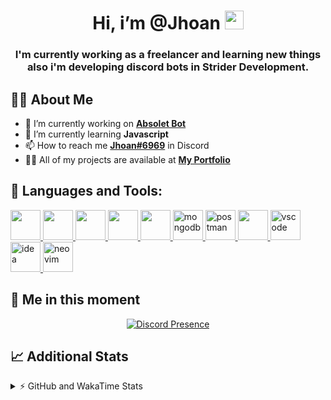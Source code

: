<h1 align="center">Hi, i’m @Jhoan <img src="https://i.imgur.com/ILVRpZm.gif" width="30px"></h1>
<h3 align="center">I'm currently working as a freelancer and learning new things also i'm developing discord bots in Strider Development.</h3>

## 🙋‍♂️ About Me

- 🔭 I’m currently working on **[Absolet Bot](https://strider.cloud)**
- 🌱 I’m currently learning **Javascript**
- 📫 How to reach me **[Jhoan#6969](https://jhoan.monster/)** in Discord
- 👨‍💻 All of my projects are available at **[My Portfolio](https://jhoan.monster)**

## 🚀 Languages and Tools:
<p align="left"> 
    <a href="https://developer.mozilla.org/en-US/docs/Web/JavaScript" target="_blank"> <img src="https://img.icons8.com/color/48/000000/javascript.png" width="48" height="48"/> </a> 
    <a href="https://www.w3.org/html/" target="_blank"> <img src="https://img.icons8.com/color/48/000000/html-5.png" width="48" height="48"/> </a> 
    <a href="https://www.w3schools.com/css/" target="_blank"> <img src="https://img.icons8.com/color/48/000000/css3.png" width="48" height="48"/> </a> 
    <a href="https://getbootstrap.com" target="_blank"> <img src="https://img.icons8.com/color/48/000000/bootstrap.png" width="48" height="48"/> </a> 
    <a href="https://nodejs.org" target="_blank"> <img src="https://i.imgur.com/XX8lvL7.png" width="48" height="48"/> </a> 
    <a href="https://www.mongodb.com/" target="_blank"> <img src="https://i.imgur.com/nRtS3AN.png" alt="mongodb" width="48" height="48"/> </a> 
    <a href="https://postman.com" target="_blank"> <img src="https://www.vectorlogo.zone/logos/getpostman/getpostman-icon.svg" alt="postman" width="48" height="48"/> </a>   
    <a href="https://git-scm.com/" target="_blank"> <img src="https://img.icons8.com/color/48/000000/git.png" width="48" height="48"/> </a> 
    <a href="https://code.visualstudio.com" target="_blank" > <img src="https://upload.wikimedia.org/wikipedia/commons/thumb/9/9a/Visual_Studio_Code_1.35_icon.svg/2048px-Visual_Studio_Code_1.35_icon.svg.png" alt="vscode" width="48" height="48"> </a>
    <a href="https://www.jetbrains.com/es-es/idea/" target="_blank" > <img src="https://resources.jetbrains.com/storage/products/intellij-idea/img/meta/intellij-idea_logo_300x300.png" alt="idea" width="48" height="48"> </a>
    <a href="https://neovim.io" target="_blank"> <img src="https://icons.iconarchive.com/icons/papirus-team/papirus-apps/512/nvim-icon.png" alt="neovim" width="48" height="48"/> </a>
</p>
  
## 👤 Me in this moment
<p align="center">
    <a href="https://discord.com/users/852617426591154177" target="_blank" rel="nofollow">
        <img src="https://lanyard-profile-readme.vercel.app/api/852617426591154177?idleMessage=Probably%20coding%20Absolet..." alt="Discord Presence" align="center">
    </a>
</p>

## 📈 Additional Stats
<details>
    <summary>⚡ GitHub and WakaTime Stats</summary>
    <br/>

<!--START_SECTION:waka-->
![Code Time](http://img.shields.io/badge/Code%20Time-114%20hrs%2043%20mins-blue)

**🐱 My GitHub Data** 

> 🏆 409 Contributions in the Year 2022
 > 
> 📦 43.0 kB Used in GitHub's Storage 
 > 
> 💼 Opted to Hire
 > 
> 📜 4 Public Repositories 
 > 
> 🔑 12 Private Repositories  
 > 
**I'm a Night 🦉** 

```text
🌞 Morning    30 commits     █░░░░░░░░░░░░░░░░░░░░░░░░   7.19% 
🌆 Daytime    177 commits    ██████████░░░░░░░░░░░░░░░   42.45% 
🌃 Evening    176 commits    ██████████░░░░░░░░░░░░░░░   42.21% 
🌙 Night      34 commits     ██░░░░░░░░░░░░░░░░░░░░░░░   8.15%

```
📅 **I'm Most Productive on Saturday** 

```text
Monday       67 commits     ████░░░░░░░░░░░░░░░░░░░░░   16.07% 
Tuesday      47 commits     ██░░░░░░░░░░░░░░░░░░░░░░░   11.27% 
Wednesday    79 commits     ████░░░░░░░░░░░░░░░░░░░░░   18.94% 
Thursday     36 commits     ██░░░░░░░░░░░░░░░░░░░░░░░   8.63% 
Friday       18 commits     █░░░░░░░░░░░░░░░░░░░░░░░░   4.32% 
Saturday     109 commits    ██████░░░░░░░░░░░░░░░░░░░   26.14% 
Sunday       61 commits     ███░░░░░░░░░░░░░░░░░░░░░░   14.63%

```


📊 **This Week I Spent My Time On** 

```text
⌚︎ Time Zone: America/Bogota

💬 Programming Languages: 
JavaScript               25 hrs 15 mins      ███████████████░░░░░░░░░░   60.01% 
EJS                      10 hrs 31 mins      ██████░░░░░░░░░░░░░░░░░░░   24.98% 
HTML                     1 hr 52 mins        █░░░░░░░░░░░░░░░░░░░░░░░░   4.44% 
Markdown                 1 hr 11 mins        ░░░░░░░░░░░░░░░░░░░░░░░░░   2.82% 
CSS                      1 hr 5 mins         ░░░░░░░░░░░░░░░░░░░░░░░░░   2.6%

🔥 Editors: 
VS Code                  42 hrs 3 mins       █████████████████████████   99.9% 
Neovim                   2 mins              ░░░░░░░░░░░░░░░░░░░░░░░░░   0.1%

🐱‍💻 Projects: 
Fium Bot                 31 hrs 25 mins      ██████████████████░░░░░░░   74.65% 
Cloudly                  3 hrs 51 mins       ██░░░░░░░░░░░░░░░░░░░░░░░   9.18% 
Shark System             2 hrs 38 mins       █░░░░░░░░░░░░░░░░░░░░░░░░   6.29% 
template                 1 hr 53 mins        █░░░░░░░░░░░░░░░░░░░░░░░░   4.48% 
omegleLocator            36 mins             ░░░░░░░░░░░░░░░░░░░░░░░░░   1.46%

💻 Operating System: 
Linux                    42 hrs 5 mins       █████████████████████████   100.0%

```

**I Mostly Code in JavaScript** 

```text
JavaScript               9 repos             ████████████████░░░░░░░░░   64.29% 
Java                     2 repos             ███░░░░░░░░░░░░░░░░░░░░░░   14.29% 
SCSS                     1 repo              █░░░░░░░░░░░░░░░░░░░░░░░░   7.14% 
TypeScript               1 repo              █░░░░░░░░░░░░░░░░░░░░░░░░   7.14% 
CSS                      1 repo              █░░░░░░░░░░░░░░░░░░░░░░░░   7.14%

```



 Last Updated on 24/05/2022 01:07:03 UTC
<!--END_SECTION:waka-->
</details>
